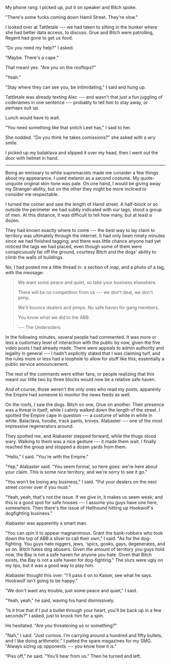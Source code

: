 My phone rang. I picked up, put it on speaker and Bitch spoke.

"There's some fucks coming down Hamil Street. They're slow."

I looked over at Tattletale --- we had taken to sitting in the bunker
where she had better data access, to discuss. Grue and Bitch were patrolling,
Regent had gone to get us food.

"Do you need my help?" I asked.

"Maybe. There's a cape."

That meant yes. "Are you on the rooftops?"

"Yeah."

"Stay where they can see you, be intimidating," I said and hung up.

Tattletale was already texting Alec --- and wasn't that just a fun
juggling of codenames in one sentence --- probably to tell him to stay away,
or perhaps suit up.

Lunch would have to wait.

"You need something like that snitch Leet has," I said to her.

She nodded. "Do you think he takes comissions?" she asked with a wry smile.

I picked up my balaklava and slipped it over my head, then I went out the door
with helmet in hand.

----

Being an emissary to white supremacists made me consider a few things about my
appearance. I used melanin as a second costume. My quote-unquote original skin-tone
was pale. On one hand, I would be giving away my Stranger-ability, but on the other
they might be more inclined to consider me respectable.

I turned the corner and saw the length of Hamil street. A half-block or so outside the perimeter
we had subtly indicated with our tags, stood a group of men. At this distance, it was difficult to
tell how many, but at least a dozen.

They had known exactly where to come --- the best way to lay claim to territory was ultimately
through the internet. It had only been ninety minutes since we had finished tagging; and there
was little chance anyone had yet noticed the tags we had placed, even though some of them
were conspicuously far off the ground, courtesy Bitch and the dogs' ability to climb the walls
of buildings.

No, I had posted me a little thread in: a section of map, and a photo of a tag, with the
message:

> We want some peace and quiet, so take your business elsewhere.
>
> There will be no competition from us --- we don't deal, we don't pimp.
>
> We'll bounce dealers and pimps. No safe haven for gang members.
>
> You know what we did to the ABB.
>
> --- The Undersiders

In the following minutes, several people had commented. It was more or less a customary level of
interaction with the public by now, given the five video posts I had already made. There were appeals
to admin authority and legality in general --- I hadn't explicitly stated that I was claiming turf,
and the rules more or less had a loophole to allow for stuff like this; essentially a public service
announcement.

The rest of the comments were either fans, or people realizing that this meant our little two by three blocks
would now be a relative safe haven.

And of course, those weren't the only ones who read my posts; apparenly the Empire had someone to monitor
the news feeds as well.

On the roofs, I saw the dogs. Bitch on one, Grue on another. Their presence was a threat in itself,
while I calmly walked down the length of the street. I spotted the Empire cape in question --- a costume of
white in white in white. Balaclava, hoodie, track pants, knives.
Alabaster --- one of the most impressive regenerators around.

They spotted me, and Alabaster stepped forward, while the thugs stood wary. Walking to them was a nice
gesture --- it made them wait. I finally reached the group and stopped a dozen yards from them.

"Hello," I said. "You're with the Empire."

"Yep," Alabaster said. "You seem formal, so here goes: we're here about your claim. This is some
nice territory, and we're sorry to see it go."

"You won't be losing any business," I said. "Put your dealers on the next street corner over if you
must."

"Yeah, yeah, that's not the issue. If we give in, it makes us seem weak; and this is a good spot for
safe houses --- I assume you guys have one here, somewhere. Then there's the issue of Hellhound hitting
up Hookwolf's dogfighting business."

Alabaster was apparently a smart man.

"You can spin it to appear magnanimous. Grant the bank-robbers who took down the top of ABB a sliver
to call their own," I said. "As for the dog-fighting. You guys hate niggers, jews, 'spics, gooks, gays,
degenerates, and so on. Bitch hates dog abusers. Given the amount of territory you guys hold now, the Bay
is not a safe haven for anyone you hate. Given that Bitch exists, the Bay is not a safe haven for dog-fighting."
The slurs were ugly on my lips, but it was a good way to play him.

Alabaster thought this over. "I'll pass it on to Kaiser, see what he says. Hookwolf isn't going to be happy."

"We don't want any trouble, just some peace and quiet," I said.

"Yeah, yeah," he said, waving his hand dismissively.

"Is it true that if I put a bullet through your heart, you'll be back up in a few seconds?" I asked,
just to knock him for a spin.

He hesitated. "Are you threatening us or something?"

"Nah," I said. "Just curious. I'm carrying around a hundred and fifty bullets, and
I like doing arithmetic." I patted the spare magazines for my SMG. "Always sizing up
opponents --- you know how it is."

"Piss off," he said. "You'll hear from us." Then he turned and left.
